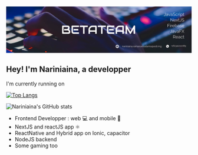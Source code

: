 ![Test Image 1](/couverture1.jpg)

## Hey! I'm Nariniaina, a developper

I'm currently running on

[![Top Langs](https://github-readme-stats.vercel.app/api/top-langs/?username=nariniaina&layout=compact)](https://github.com/nariniaina/github-readme-stats)

![Nariniaina's GitHub stats](https://github-readme-stats.vercel.app/api?username=nariniaina&show_icons=true&theme=tokyonight)

- Frontend Developper : web 💻 and mobile 📱
- NextJS and reactJS app ⚛️
- ReactNative and Hybrid app on Ionic, capacitor
- NodeJS backend
- Some gaming too
